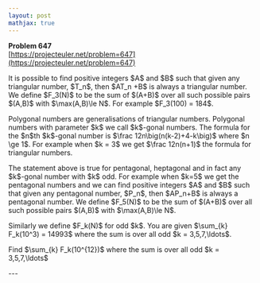 ```yaml
---
layout: post
mathjax: true
---
```

**Problem 647**  
[https://projecteuler.net/problem=647](https://projecteuler.net/problem=647)

<p>
It is possible to find positive integers $A$ and $B$ such that given any triangular number, $T_n$, then $AT_n +B$ is always a triangular number. We define $F_3(N)$ to be the sum of $(A+B)$ over all such possible pairs $(A,B)$ with $\max(A,B)\le N$. For example $F_3(100) = 184$.
</p>
<p>
Polygonal numbers are generalisations of triangular numbers. Polygonal numbers with parameter $k$ we call $k$-gonal numbers. The formula for the $n$th $k$-gonal number is $\frac 12n\big(n(k-2)+4-k\big)$ where $n \ge 1$. For example when $k = 3$ we get $\frac 12n(n+1)$ the formula for triangular numbers.
</p>
<p>
The statement above is true for pentagonal, heptagonal and in fact any $k$-gonal number with $k$ odd. For example when $k=5$ we get the pentagonal numbers and we can find positive integers $A$ and $B$ such that given any pentagonal number, $P_n$, then $AP_n+B$ is always a pentagonal number. We define $F_5(N)$ to be the sum of $(A+B)$ over all such possible pairs $(A,B)$ with $\max(A,B)\le N$.
</p>
<p>
Similarly we define $F_k(N)$ for odd $k$. You are given $\sum_{k} F_k(10^3) = 14993$ where the sum is over all odd $k = 3,5,7,\ldots$.
</p>
<p>
Find $\sum_{k} F_k(10^{12})$ where the sum is over all odd $k = 3,5,7,\ldots$
</p>
---
